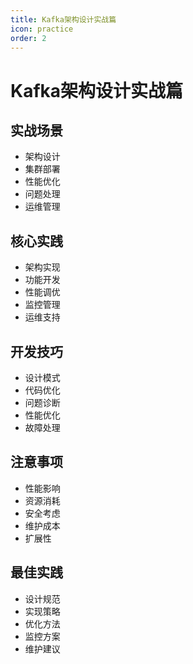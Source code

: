 ```yaml
---
title: Kafka架构设计实战篇
icon: practice
order: 2
---
```


# Kafka架构设计实战篇

## 实战场景
- 架构设计
- 集群部署
- 性能优化
- 问题处理
- 运维管理

## 核心实践
- 架构实现
- 功能开发
- 性能调优
- 监控管理
- 运维支持

## 开发技巧
- 设计模式
- 代码优化
- 问题诊断
- 性能优化
- 故障处理

## 注意事项
- 性能影响
- 资源消耗
- 安全考虑
- 维护成本
- 扩展性

## 最佳实践
- 设计规范
- 实现策略
- 优化方法
- 监控方案
- 维护建议
